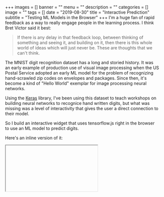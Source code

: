 +++
images = []
banner = ""
menu = ""
description = ""
categories = []
image = ""
tags = []
date = "2019-08-30"
title = "Interactive Prediction"
subtitle = "Testing ML Models in the Browser"
+++
I'm a huge fan of rapid feedback as a way to really engage people
in the learning process. I think Bret Victor said it best:

> If there is any delay in that feedback loop, between thinking of something and seeing it, and building on it, then there is this whole world of ideas which will just never be. These are thoughts that we can't think.

The MNIST digit recognition dataset has a long and storied history. 
It was an early example of production use of visual image processing
when the US Postal Service adopted an early ML model for the problem
of recognizing hand-scrawled zip codes on envelopes and packages. 
Since then, it's become a kind of "Hello World" exemplar for image
processing neural networks.

Using the [Keras](keras.org) library, I've been using this dataset to
teach workshops on building neural networks to recognice hand written
digits, but what was missing was a level of interactivity that gives
the user a direct connection to their model.

So I build an interactive widget that uses tensorflow.js right in the
browser to use an ML model to predict digits.

Here's an inline version of it:

<iframe>

